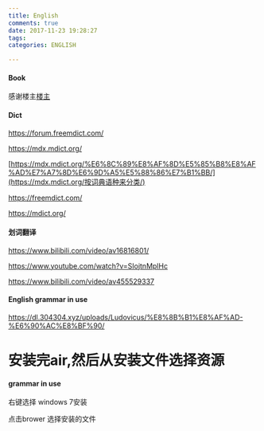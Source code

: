 ```yaml
---
title: English
comments: true
date: 2017-11-23 19:28:27
tags:
categories: ENGLISH

---
```


#### Book

感谢楼主[楼主](http://cnbooks.org/m/article.php?id=330) 



#### Dict

https://forum.freemdict.com/

https://mdx.mdict.org/

[https://mdx.mdict.org/%E6%8C%89%E8%AF%8D%E5%85%B8%E8%AF%AD%E7%A7%8D%E6%9D%A5%E5%88%86%E7%B1%BB/](https://mdx.mdict.org/按词典语种来分类/)

https://freemdict.com/

https://mdict.org/



#### 划词翻译

https://www.bilibili.com/video/av16816801/

https://www.youtube.com/watch?v=SIojtnMplHc

https://www.bilibili.com/video/av455529337





#### English grammar in use

https://dl.304304.xyz/uploads/Ludovicus/%E8%8B%B1%E8%AF%AD-%E6%90%AC%E8%BF%90/

安装完air,然后从安装文件选择资源
=======
#### grammar in use

右键选择 windows 7安装

点击brower 选择安装的文件
